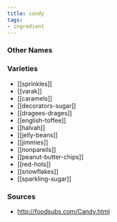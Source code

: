 ```yaml
---
title: candy
tags:
- ingredient
---
```



### Other Names


### Varieties

* [[sprinkles]]
* [[varak]]
* [[caramels]]
* [[decorators-sugar]]
* [[dragees-drages]]
* [[english-toffee]]
* [[halvah]]
* [[jelly-beans]]
* [[jimmies]]
* [[nonpareils]]
* [[peanut-butter-chips]]
* [[red-hots]]
* [[snowflakes]]
* [[sparkling-sugar]]

### Sources
* http://foodsubs.com/Candy.html
